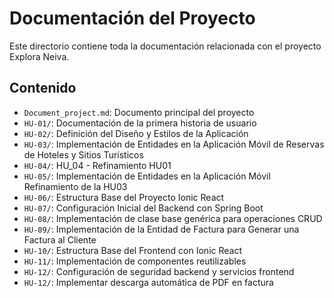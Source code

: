 # Documentación del Proyecto

Este directorio contiene toda la documentación relacionada con el proyecto Explora Neiva.

## Contenido

- `Document_project.md`: Documento principal del proyecto
- `HU-01/`: Documentación de la primera historia de usuario
- `HU-02/`: Definición del Diseño y Estilos de la Aplicación
- `HU-03/`: Implementación de Entidades en la Aplicación Móvil de Reservas de Hoteles y Sitios Turísticos
- `HU-04/`: HU_04 - Refinamiento HU01
- `HU-05/`: Implementación de Entidades en la Aplicación Móvil Refinamiento de la HU03
- `HU-06/`: Estructura Base del Proyecto Ionic React
- `HU-07/`: Configuración Inicial del Backend con Spring Boot
- `HU-08/`: Implementación de clase base genérica para operaciones CRUD
- `HU-09/`: Implementación de la Entidad de Factura para Generar una Factura al Cliente
- `HU-10/`: Estructura Base del Frontend con Ionic React
- `HU-11/`: Implementación de componentes reutilizables
- `HU-12/`: Configuración de seguridad backend y servicios frontend
- `HU-12/`: Implementar descarga automática de PDF en factura